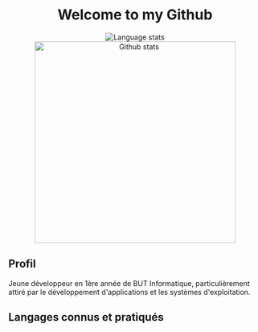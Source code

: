 <div align="center">
  <h1>Welcome to my Github</h1>
  <img align="center" src="https://github-readme-stats.vercel.app/api/top-langs?username=hevanne&layout=compact&langs_count=8&theme=tokyonight" alt="Language stats">
  <img align="center" src="https://github-readme-stats.vercel.app/api?username=hevanne&show_icons=true&theme=tokyonight" alt="Github stats" width="400">
</div>

## Profil

Jeune développeur en 1ère année de BUT Informatique, particulièrement attiré par le développement d'applications et les systèmes d'exploitation. <br>

## Langages connus et pratiqués



<!--
**hevanne/hevanne** is a ✨ _special_ ✨ repository because its `README.md` (this file) appears on your GitHub profile.


Affichable quand des projets seront postés (perte des stats avec changement de nom)

Here are some ideas to get you started:

- 🔭 I’m currently working on ...
- 🌱 I’m currently learning ...
- 👯 I’m looking to collaborate on ...
- 🤔 I’m looking for help with ...
- 💬 Ask me about ...
- 📫 How to reach me: ...
- 😄 Pronouns: ...
- ⚡ Fun fact: ...
-->
